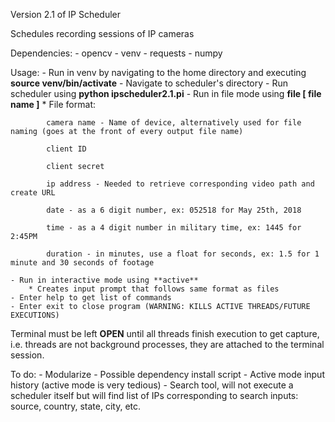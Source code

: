 Version 2.1 of IP Scheduler

Schedules recording sessions of IP cameras

Dependencies:
	- opencv
	- venv
	- requests
	- numpy

Usage:
	- Run in venv by navigating to the home directory and executing **source venv/bin/activate**
	- Navigate to scheduler's directory
	- Run scheduler using **python ipscheduler2.1.pi**
	- Run in file mode using **file [ file name ]**
		* File format:

			camera name - Name of device, alternatively used for file naming (goes at the front of every output file name)
		
			client ID
		
			client secret
		
			ip address - Needed to retrieve corresponding video path and create URL
		
			date - as a 6 digit number, ex: 052518 for May 25th, 2018
		
			time - as a 4 digit number in military time, ex: 1445 for 2:45PM
		
			duration - in minutes, use a float for seconds, ex: 1.5 for 1 minute and 30 seconds of footage

	- Run in interactive mode using **active**
		* Creates input prompt that follows same format as files
	- Enter help to get list of commands
	- Enter exit to close program (WARNING: KILLS ACTIVE THREADS/FUTURE EXECUTIONS)


Terminal must be left **OPEN** until all threads finish execution to get capture, i.e. threads are not background processes, they are attached to the terminal session.

To do:
	- Modularize
	- Possible dependency install script
	- Active mode input history (active mode is very tedious)
	- Search tool, will not execute a scheduler itself but will find list of IPs corresponding to search inputs: source, country, state, city, etc.
